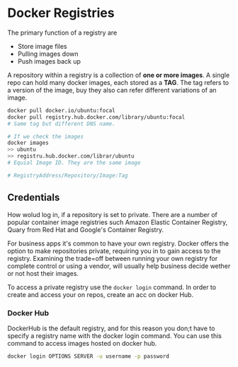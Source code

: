 # Docker Registries

The primary function of a registry are
- Store image files
- Pulling images down 
- Push images back up 

A repository within a registry is a collection of __one or more images__. A single repo can hold many docker images, each stored as a __TAG__. The tag refers to a version of the image, buy they also can refer different variations of an image.

```sh
docker pull docker.io/ubuntu:focal
docker pull registry.hub.docker.com/library/ubuntu:focal
# Same tag but different DNS name.

# If we check the images
docker images
>> ubuntu
>> registru.hub.docker.com/librar/ubuntu
# Equial Image ID. They are the same image

# RegistryAddress/Repository/Image:Tag
```

## Credentials

How wolud log in, if a repository is set to private. There are a number of popular container image registries such Amazon Elastic Container Registry, Quary from Red Hat and Google's Container Registry.

For  business apps it's common to have your own registry. Docker offers the option to make repositories private, requiring you in to gain access to the registry. Examining the trade=off between running your own registry for complete control or using a vendor, will usually help business decide wether or not host their images.

To access a private registry use the ```docker login``` command. In order to create and access your on repos, create an acc on docker Hub.

### Docker Hub

DockerHub is the default registry, and for this reason you don;t have to specify a registry name with the docker login command. You can use this command to access images hosted on docker hub.

```sh
docker login OPTIONS SERVER -u username -p password
```